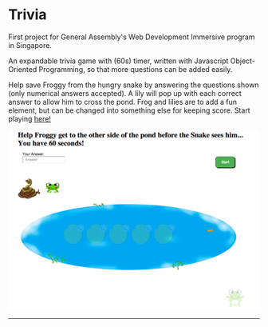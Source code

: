 # Trivia

First project for General Assembly's Web Development Immersive program in Singapore. 

An expandable trivia game with (60s) timer, written with Javascript Object-Oriented Programming, so that more questions can be added easily.

Help save Froggy from the hungry snake by answering the questions shown (only numerical answers accepted). A lily will pop up with each correct answer to allow him to cross the pond. Frog and lilies are to add a fun element, but can be changed into something else for keeping score. Start playing [here!](http://www.chelimin.com/trivia)

<img src="images/Screen Shot 2016-03-04.png" width=600 height=360 >

***
